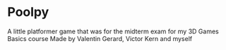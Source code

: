 # Poolpy
A little platformer game that was for the midterm exam for my 3D Games Basics course
Made by Valentin Gerard, Victor Kern and myself 
